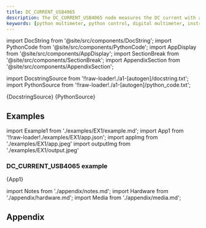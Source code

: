 ```yaml
---
title: DC_CURRENT_USB4065
description: The DC_CURRENT_USB4065 node measures the DC current with a NI USB 4065 multimeter.
keywords: [python multimeter, python control, digital multimeter, instrument, python, National Instruments, NI, USB 4065, multimeter]
---
```


[//]: # (Custom component imports)

import DocString from '@site/src/components/DocString';
import PythonCode from '@site/src/components/PythonCode';
import AppDisplay from '@site/src/components/AppDisplay';
import SectionBreak from '@site/src/components/SectionBreak';
import AppendixSection from '@site/src/components/AppendixSection';

[//]: # (Docstring)

import DocstringSource from '!!raw-loader!./a1-[autogen]/docstring.txt';
import PythonSource from '!!raw-loader!./a1-[autogen]/python_code.txt';

<DocString>{DocstringSource}</DocString>
<PythonCode GLink='IO/INSTRUMENTS/MULTIMETERS/NI/USB_4065/BASIC/DC_CURRENT_USB4065/DC_CURRENT_USB4065.py'>{PythonSource}</PythonCode>

<SectionBreak />

[//]: # (Examples)

## Examples

import Example1 from './examples/EX1/example.md';
import App1 from '!!raw-loader!./examples/EX1/app.json';
import appImg from './examples/EX1/app.jpeg'
import outputImg from './examples/EX1/output.jpeg'

### DC_CURRENT_USB4065 example

<AppDisplay
    nodeLabel='DC_CURRENT_USB4065'
    appImg={appImg}
    outputImg={outputImg}
    >
    {App1}
</AppDisplay>

<Example1 />

<SectionBreak />

[//]: # (Appendix)

import Notes from './appendix/notes.md';
import Hardware from './appendix/hardware.md';
import Media from './appendix/media.md';

## Appendix

<AppendixSection index={0} folderPath='nodes/IO/INSTRUMENTS/MULTIMETERS/NI/USB_4065/BASIC/DC_CURRENT_USB4065/appendix/'><Notes /></AppendixSection>
<AppendixSection index={1} folderPath='nodes/IO/INSTRUMENTS/MULTIMETERS/NI/USB_4065/BASIC/DC_CURRENT_USB4065/appendix/'><Hardware /></AppendixSection>
<AppendixSection index={2} folderPath='nodes/IO/INSTRUMENTS/MULTIMETERS/NI/USB_4065/BASIC/DC_CURRENT_USB4065/appendix/'><Media /></AppendixSection>


